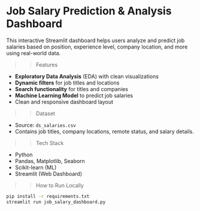 # Job Salary Prediction & Analysis Dashboard

This interactive Streamlit dashboard helps users analyze and predict job salaries based on position, experience level, company location, and more using real-world data.

>> Features

- **Exploratory Data Analysis** (EDA) with clean visualizations
- **Dynamic filters** for job titles and locations
- **Search functionality** for titles and companies
- **Machine Learning Model** to predict job salaries
- Clean and responsive dashboard layout

>> Dataset

- Source: `ds_salaries.csv`  
- Contains job titles, company locations, remote status, and salary details.

>> Tech Stack

- Python
- Pandas, Matplotlib, Seaborn
- Scikit-learn (ML)
- Streamlit (Web Dashboard)

>> How to Run Locally

```bash
pip install -r requirements.txt
streamlit run job_salary_dashboard.py
